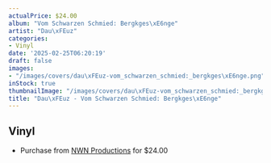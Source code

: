 ```yaml
---
actualPrice: $24.00
album: "Vom Schwarzen Schmied: Bergkges\xE6nge"
artist: "Dau\xFEuz"
categories:
- Vinyl
date: '2025-02-25T06:20:19'
draft: false
images:
- "/images/covers/dau\xFEuz-vom_schwarzen_schmied:_bergkges\xE6nge.png"
inStock: true
thumbnailImage: "/images/covers/dau\xFEuz-vom_schwarzen_schmied:_bergkges\xE6nge-thumb.png"
title: "Dau\xFEuz - Vom Schwarzen Schmied: Bergkges\xE6nge"
---
```


## Vinyl
* Purchase from [NWN Productions](http://shop.nwnprod.com/index.php?route=product/product&path=75&product_id=52632&sort=pd.name&order=ASC) for $24.00
